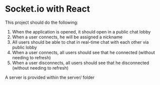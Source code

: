 # Socket.io with React
This project should do the following:

1. When the application is opened, it should open in a public chat lobby
2. When a user connects, he will be assigned a nickname
3. All users should be able to chat in real-time chat with each other via public lobby
4. When a user connects, all users should see that he connected (without needing to refresh)
5. When a user disconnects, all users should see that he disconnected (without needing to refresh)

A server is provided within the server/ folder
